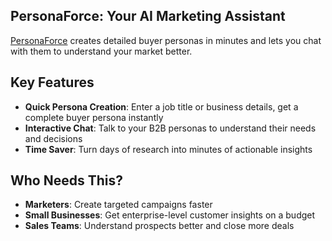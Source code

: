 ## PersonaForce: Your AI Marketing Assistant

[PersonaForce](https://personaforce.ai/) creates detailed buyer personas in minutes and lets you chat with them to understand your market better.

## Key Features
- **Quick Persona Creation**: Enter a job title or business details, get a complete buyer persona instantly
- **Interactive Chat**: Talk to your B2B personas to understand their needs and decisions
- **Time Saver**: Turn days of research into minutes of actionable insights

## Who Needs This?
- **Marketers**: Create targeted campaigns faster
- **Small Businesses**: Get enterprise-level customer insights on a budget
- **Sales Teams**: Understand prospects better and close more deals
